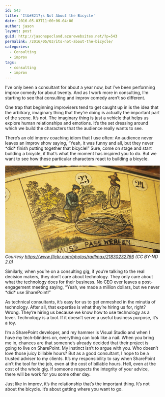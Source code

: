 ```yaml
---
id: 543
title: 'It&#8217;s Not About the Bicycle'
date: 2016-05-03T11:00:06-04:00
author: jason
layout: post
guid: http://jasonspecland.azurewebsites.net/?p=543
permalink: /2016/05/03/its-not-about-the-bicycle/
categories:
  - Consulting
  - improv
tags:
  - consulting
  - improv
---
```

I&#8217;ve only been a consultant for about a year now, but I&#8217;ve been performing improv comedy for about twenty. And as I work more in consulting, I&#8217;m starting to see that consulting and improv comedy aren&#8217;t so different.

One trap that beginning improvisers tend to get caught up in is the idea that the arbitrary, imaginary thing that they&#8217;re doing is actually the important part of the scene. It&#8217;s not. The imaginary thing is just a vehicle that helps us explore human relationships and emotions. It&#8217;s the set dressing around which we build the characters that the audience really wants to see.

There&#8217;s an old improv coaching idiom that I use often: An audience never leaves an improv show saying, &#8220;Yeah, it was funny and all, but they never \*did\* finish putting together that bicycle!&#8221; Sure, come on stage and start building a bicycle, if that&#8217;s what the moment has inspired you to do. But we want to see how these particular characters react to building a bicycle.

![An Austrian board game featuring a broken pennyfarthing bicycle](../images/austrian-pennyfarthing.jpg)
_Courtesy https://www.flickr.com/photos/radlmax/21830232766 (CC BY-ND 2.0)_


Similarly, when you&#8217;re on a consulting gig, if you&#8217;re talking to the real decision makers, they don&#8217;t care about technology. They only care about what the technology does for their business. No CEO ever leaves a post-engagement meeting saying, &#8220;Yeah, we made a million dollars, but we never \*did\* use SharePoint!&#8221;

As technical consultants, it&#8217;s easy for us to get enmeshed in the minutia of technology. After all, that expertise is what they&#8217;re hiring us for, right? Wrong. They&#8217;re hiring us because we know how to use technology as a lever. Technology is a tool. If it doesn&#8217;t serve a useful business purpose, it&#8217;s a toy.

I&#8217;m a SharePoint developer, and my hammer is Visual Studio and when I have my tech-blinders on, everything can look like a nail. When you bring me in, chances are that someone&#8217;s already decided that their project is going to live on SharePoint. My instinct isn&#8217;t to argue with you. Who doesn&#8217;t love those juicy billable hours? But as a good consultant, I hope to be a trusted adviser to my clients. It&#8217;s my responsibility to say when SharePoint ain&#8217;t the tool for the job, even at the cost of billable hours. Hell, even at the cost of the whole gig. If someone respects the integrity of your advice, there will be work for you some other day.

Just like in improv, it&#8217;s the relationship that&#8217;s the important thing. It&#8217;s not about the bicycle. It&#8217;s about getting where you want to go.